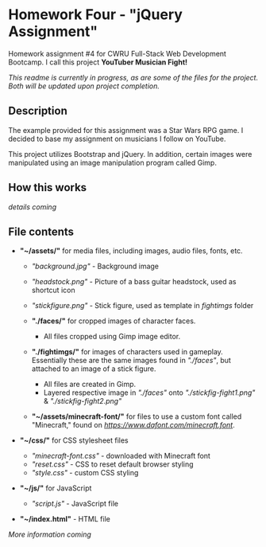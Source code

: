 # Homework Four - "jQuery Assignment"

Homework assignment #4 for CWRU Full-Stack Web Development Bootcamp. I call this project __YouTuber Musician Fight!__

*This readme is currently in progress, as are some of the files for the project. Both will be updated upon project completion.*

## Description

The example provided for this assignment was a Star Wars RPG game. I decided to base my assignment on musicians I follow on YouTube.

This project utilizes Bootstrap and jQuery. In addition, certain images were manipulated using an image manipulation program called Gimp.

## How this works

*details coming*

## File contents

* __"~/assets/"__ for media files, including images, audio files, fonts, etc.
  * *"background.jpg"* -    Background image
  * *"headstock.png"* -     Picture of a bass guitar headstock, used as shortcut icon
  * *"stickfigure.png"* -   Stick figure, used as template in *fightimgs* folder
  
  
  * __"./faces/"__ for cropped images of character faces.
    * All files cropped using Gimp image editor.
  * __"./fightimgs/"__ for images of characters used in gameplay. Essentially these are the same images found in *"./faces"*, but attached to an image of a stick figure.
    * All files are created in Gimp. 
    * Layered respective image in *"./faces"* onto *"./stickfig-fight1.png"* & *"./stickfig-fight2.png"*
  * __"~/assets/minecraft-font/"__ for files to use a custom font called "Minecraft," found on *https://www.dafont.com/minecraft.font*.
  
* __"~/css/"__ for CSS stylesheet files
  * *"minecraft-font.css"* -    downloaded with Minecraft font
  * *"reset.css"* -             CSS to reset default browser styling
  * *"style.css"* -             custom CSS styling
  
* __"~/js/"__ for JavaScript
  * *"script.js"* - JavaScript file
  
* __"~/index.html"__ - HTML file

*More information coming*
